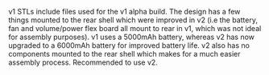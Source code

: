 v1 STLs include files used for the v1 alpha build. The design has a few things mounted to the rear shell which were improved in v2 (i.e the battery, fan and volume/power flex board all mount to rear in v1, which was not ideal for assembly purposes). v1 uses a 5000mAh battery, whereas v2 has now upgraded to a 6000mAh battery for improved battery life. v2 also has no components mounted to the rear shell which makes for a much easier assembly process. Recommended to use v2. 

